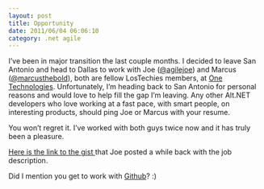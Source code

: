```yaml
---
layout: post
title: Opportunity
date: 2011/06/04 06:06:10
category: .net agile
---
```


I’ve been in major transition the last couple months. I decided to leave San Antonio and head to Dallas to work with Joe ([@agilejoe][1]) and Marcus ([@marcusthebold][2]), both are fellow LosTechies members, at [One Technologies][3]. Unfortunately, I’m heading back to San Antonio for personal reasons and would love to help fill the gap I’m leaving. Any other Alt.NET developers who love working at a fast pace, with smart people, on interesting products, should ping Joe or Marcus with your resume.

You won’t regret it. I’ve worked with both guys twice now and it has truly been a pleasure.

[Here is the link to the gist ][4]that Joe posted a while back with the job description.

Did I mention you get to work with [Github][5]? :)

   [1]: https://twitter.com/agilejoe
   [2]: https://twitter.com/marcusthebold
   [3]: https://onetechnologies.net
   [4]: https://gist.github.com/eac742b1c77bf291335d
   [5]: https://github.com
